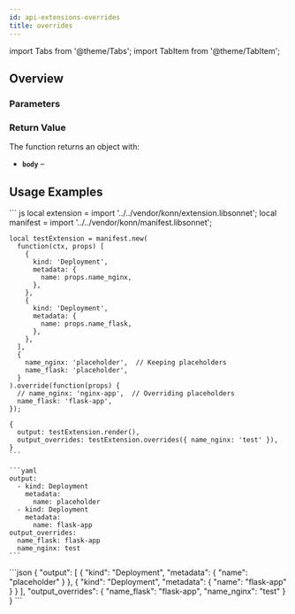 ```yaml
---
id: api-extensions-overrides
title: overrides
---
```


import Tabs from '@theme/Tabs';
import TabItem from '@theme/TabItem';

## Overview



### Parameters

### Return Value
The function returns an object with:
- **`body`** – 

## Usage Examples

<Tabs>
     <TabItem value="jsonnet" label="Jsonnet" default>
    ``` js
    local extension = import '../../vendor/konn/extension.libsonnet';
    local manifest = import '../../vendor/konn/manifest.libsonnet';

    local testExtension = manifest.new(
      function(ctx, props) [
        {
          kind: 'Deployment',
          metadata: {
            name: props.name_nginx,
          },
        },
        {
          kind: 'Deployment',
          metadata: {
            name: props.name_flask,
          },
        },
      ],
      {
        name_nginx: 'placeholder',  // Keeping placeholders
        name_flask: 'placeholder',
      }
    ).override(function(props) {
      // name_nginx: 'nginx-app',  // Overriding placeholders
      name_flask: 'flask-app',
    });

    {
      output: testExtension.render(),
      output_overrides: testExtension.overrides({ name_nginx: 'test' }),
    }
    ``` 
  </TabItem>
  <TabItem value="yaml" label="YAML Output">

    ```yaml
    output:
      - kind: Deployment
        metadata:
          name: placeholder
      - kind: Deployment
        metadata:
          name: flask-app
    output_overrides:
      name_flask: flask-app
      name_nginx: test
    ```
  </TabItem>
  <TabItem value="json" label="JSON Output">
    ```json
    {
       "output": [
          {
             "kind": "Deployment",
             "metadata": {
                "name": "placeholder"
             }
          },
          {
             "kind": "Deployment",
             "metadata": {
                "name": "flask-app"
             }
          }
       ],
       "output_overrides": {
          "name_flask": "flask-app",
          "name_nginx": "test"
       }
    }
    ```
    </TabItem>
</Tabs>